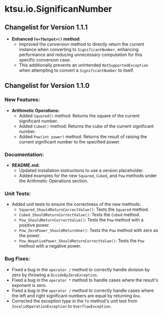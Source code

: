 # ktsu.io.SignificanNumber

## Changelist for Version 1.1.1

- **Enhanced `To<TOutput>()` method**:
  - Improved the conversion method to directly return the current instance when converting to `SignificantNumber`, enhancing performance and reducing unnecessary computation for this specific conversion case.
  - This additionally prevents an unintended `NotSupportedException` when attempting to convert a `SignificantNumber` to itself.

## Changelist for Version 1.1.0

### New Features:

- **Arithmetic Operations:**
  - Added `Squared()` method: Returns the square of the current significant number.
  - Added `Cubed()` method: Returns the cube of the current significant number.
  - Added `Pow(int power)` method: Returns the result of raising the current significant number to the specified power.

### Documentation:

- **README.md:**
  - Updated installation instructions to use a version placeholder.
  - Added examples for the new `Squared`, `Cubed`, and `Pow` methods under the Arithmetic Operations section.

### Unit Tests:

- Added unit tests to ensure the correctness of the new methods:
  - `Squared_ShouldReturnCorrectValue()`: Tests the `Squared` method.
  - `Cubed_ShouldReturnCorrectValue()`: Tests the `Cubed` method.
  - `Pow_ShouldReturnCorrectValue()`: Tests the `Pow` method with a positive power.
  - `Pow_ZeroPower_ShouldReturnOne()`: Tests the `Pow` method with zero as the power.
  - `Pow_NegativePower_ShouldReturnCorrectValue()`: Tests the `Pow` method with a negative power.

### Bug Fixes:

- Fixed a bug in the `operator /` method to correctly handle division by zero by throwing a `DivideByZeroException`.
- Fixed a bug in the `operator *` method to handle cases where the result's exponent is zero.
- Fixed a bug in the `operator /` method to correctly handle cases where the left and right significant numbers are equal by returning `One`.
- Corrected the exception type in the `To` method's unit test from `InvalidOperationException` to `OverflowException`.